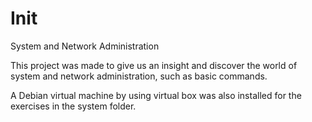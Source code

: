 # Init
System and Network Administration

This project was made to give us an insight and discover the world of system and network administration, such as basic commands.

A Debian virtual machine by using virtual box was also installed for the exercises in the system folder.
